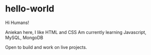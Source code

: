 # hello-world

Hi Humans!

Aniekan here, I like HTML and CSS
Am currently learning Javascript, MySQL, MongoDB

Open to build and work on live projects.
